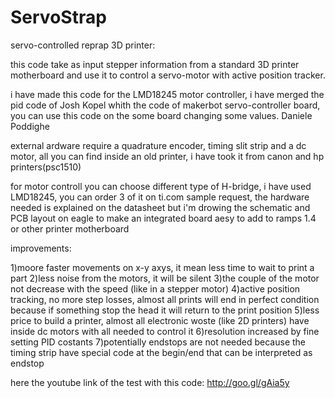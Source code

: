ServoStrap
==========

servo-controlled reprap 3D printer:

this code take as input stepper information from a standard 3D printer motherboard
and use it to control a servo-motor with active position tracker.

 i have made this code for the LMD18245 motor controller, 
  i have merged the pid code of  Josh Kopel 
    whith the code of makerbot servo-controller board,
  you can use this code on the some board changing some values.
  Daniele Poddighe

   external ardware require a quadrature encoder, timing slit strip and a dc motor,
   all you can find inside an old printer, i have took it from canon and hp printers(psc1510)
   
   for motor controll you can choose different type of H-bridge, i have used LMD18245,
   you can order 3 of it on ti.com sample request, the hardware needed is explained on the datasheet but i'm drowing
   the schematic and PCB layout on eagle to make an integrated board aesy to add to ramps 1.4 or other printer motherboard
   
   improvements:
   
   1)moore faster movements on x-y axys, it mean less time to wait to print a part
   2)less noise from the motors, it will be silent
   3)the couple of the motor not decrease with the speed (like in a stepper motor)
   4)active position tracking, no more step losses, 
      almost all prints will end in perfect condition because if something stop 
      the head it will return to the print position
   5)less price to build a printer, almost all electronic woste (like 2D printers)
      have inside dc motors with all needed to control it
   6)resolution increased by fine setting PID costants
   7)potentially endstops are not needed because the timing strip have special code at the begin/end 
     that can be interpreted as endstop
   
   here the youtube link of the test with this code: http://goo.gl/gAia5y
